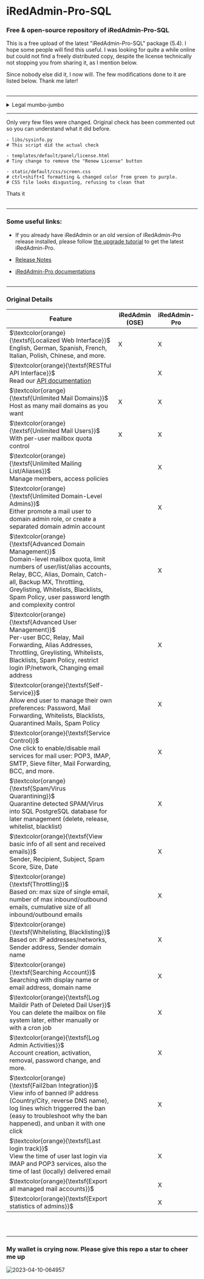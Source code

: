 # iRedAdmin-Pro-SQL

### Free & open-source repository of iRedAdmin-Pro-SQL

This is a free upload of the latest "iRedAdmin-Pro-SQL" package (5.4). I hope some people will find this useful. I was looking for quite a while online but could not find a freely distributed copy, despite the license technically not stopping you from sharing it, as I mention below.

Since nobody else did it, I now will. The few modifications done to it are listed below. Thank me later! <br><br>

-----
<details>
  <summary>Legal mumbo-jumbo</summary>

  ### yoUrE brEAkInG tHE liCeNsE...

  ```console
  The client is NOT allowed to redistribute or resell iRedAdmin-Pro (...) as your own product. 
  ```
  aka. I AM allowed to redistribute iRedAdmin-Pro, acknowledging that it is their code, which I hereby do. I am not claiming this as my own product, this is their creation, not mine. I merely mirror and maintain it here, as I:
  1. Need version control etc.
  2. Like to tweak things I own, and tying into 1., I dont want to re-do my changes after every update.
  3. Disagree with the fact that you are supposed to pay for human-readable source-code.
  4. am legally not permitted from doing so, as according to the agreement I accepted at the time of purchase.
  
  ### ... aND thE nEw EulA
  
  Wrong again. In no way am I ever being told to agree to it. Furthermore, the EULA does not change the past. This is a modified, open-sourced copy of the product during a time where it was fine. Now, the new EULA would *in theory* break this for me. **HOWEVER**, I dont have to agree to it to download the update, I dont have to agree to it to install the update, and I am not asked to agree to it before usage. In fact, if git wouldnt have told me, I wouldnt even know. That being said, the EULA might as well not exist. At least thats its current legal status. This piss-poor "pweeease reawd" in the readme that nobody reads, doesnt help either. It asks you to read it, but never to accept or understand? Gosh, the legalese of some people is down atrociously bad<br><br>

  ### How about I do you one better:
  Since this project was missing any sort of proper legal protection, I could totally ruin the authors day, but I wont. What I will do however, is *add* legal garbage, so ya. have a look at the license attached to this project

</details>

-----

Only very few files were changed. Original check has been commented out so you can understand what it did before. 

```console
- libs/sysinfo.py
# This script did the actual check
  
- templates/default/panel/license.html
# Tiny change to remove the "Renew License" button
  
- static/default/css/screen.css
# ctrl+shift+I formatting & changed color from green to purple. 
# CSS file looks disgusting, refusing to clean that
```

Thats it <br><br>

-----

### Some useful links:

 - If you already have iRedAdmin or an old version of iRedAdmin-Pro release installed, please follow [the upgrade tutorial](https://docs.iredmail.org/migrate.or.upgrade.iredadmin.html) to get the latest iRedAdmin-Pro.

- [Release Notes](https://docs.iredmail.org/iredadmin-pro.releases.html)

- [iRedAdmin-Pro documentations](https://docs.iredmail.org/#iredadmin)<br><br>

-----

### Original Details

|Feature	                           | iRedAdmin (OSE) | iRedAdmin-Pro|
|------------------------------------|-----------------|--------------|
$\textcolor{orange}{\textsf{Localized Web Interface}}$<br>English, German, Spanish, French, Italian, Polish, Chinese, and more.	           |     X           |    X         |
$\textcolor{orange}{\textsf{RESTful API Interface}}$<br>Read our [API documentation](https://docs.iredmail.org/iredadmin-pro.restful.api.html) | | X |
$\textcolor{orange}{\textsf{Unlimited Mail Domains}}$<br>Host as many mail domains as you want | X | X |
$\textcolor{orange}{\textsf{Unlimited Mail Users}}$<br>With per-user mailbox quota control | X | X |
$\textcolor{orange}{\textsf{Unlimited Mailing List/Aliases}}$<br>Manage members, access policies | | X |
$\textcolor{orange}{\textsf{Unlimited Domain-Level Admins}}$<br>Either promote a mail user to domain admin role, or create a separated domain admin account		| | X |
$\textcolor{orange}{\textsf{Advanced Domain Management}}$<br>Domain-level mailbox quota, limit numbers of user/list/alias accounts, Relay, BCC, Alias, Domain, Catch-all, Backup MX, Throttling, Greylisting, Whitelists, Blacklists, Spam Policy, user password length and complexity control		| | X |
$\textcolor{orange}{\textsf{Advanced User Management}}$<br>Per-user BCC, Relay, Mail Forwarding, Alias Addresses, Throttling, Greylisting, Whitelists, Blacklists, Spam Policy, restrict login IP/network, Changing email address		| | X |
$\textcolor{orange}{\textsf{Self-Service}}$<br>Allow end user to manage their own preferences: Password, Mail Forwarding, Whitelists, Blacklists, Quarantined Mails, Spam Policy		| | X |
$\textcolor{orange}{\textsf{Service Control}}$<br>One click to enable/disable mail services for mail user: POP3, IMAP, SMTP, Sieve filter, Mail Forwarding, BCC, and more.		| | X |
$\textcolor{orange}{\textsf{Spam/Virus Quarantining}}$<br>Quarantine detected SPAM/Virus into SQL PostgreSQL database for later management (delete, release, whitelist, blacklist)		| | X |
$\textcolor{orange}{\textsf{View basic info of all sent and received emails}}$<br>Sender, Recipient, Subject, Spam Score, Size, Date | | X |
$\textcolor{orange}{\textsf{Throttling}}$<br>Based on: max size of single email, number of max inbound/outbound emails, cumulative size of all inbound/outbound emails		| | X |
$\textcolor{orange}{\textsf{Whitelisting, Blacklisting}}$<br>Based on: IP addresses/networks, Sender address, Sender domain name | | X |
$\textcolor{orange}{\textsf{Searching Account}}$<br>Searching with display name or email address, domain name | | X |
$\textcolor{orange}{\textsf{Log Maildir Path of Deleted Dail User}}$<br>You can delete the mailbox on file system later, either manually or with a cron job		| | X |
$\textcolor{orange}{\textsf{Log Admin Activities}}$<br>Account creation, activation, removal, password change, and more. | | X |
$\textcolor{orange}{\textsf{Fail2ban Integration}}$<br>View info of banned IP address (Country/City, reverse DNS name), log lines which triggerred the ban (easy to troubleshoot why the ban happened), and unban it with one click		| | X |
$\textcolor{orange}{\textsf{Last login track}}$<br>View the time of user last login via IMAP and POP3 services, also the time of last (locally) delivered email		| | X |
$\textcolor{orange}{\textsf{Export all managed mail accounts}}$| | X |
$\textcolor{orange}{\textsf{Export statistics of admins}}$| | X |

<br><br>

-----

### My wallet is crying now. Please give this repo a star to cheer me up

![2023-04-10-064957](https://user-images.githubusercontent.com/104512346/230828290-cf3aec7c-a850-494a-94f9-0f739ffc6b48.png)
